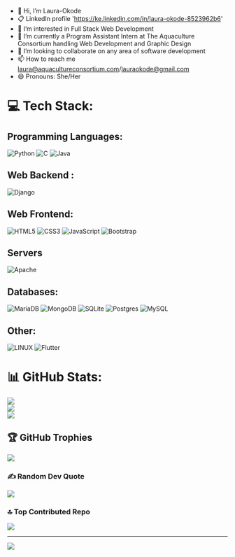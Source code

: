 - 👋 Hi, I’m Laura-Okode
- 📋 LinkedIn profile 'https://ke.linkedin.com/in/laura-okode-8523962b6' 
- 👀 I’m interested in Full Stack Web Development
- 🌱 I’m currently a Program Assistant Intern at The Aquaculture Consortium handling Web Development and Graphic Design
- 💞️ I’m looking to collaborate on any area of software development
- 📫 How to reach me laura@aquacultureconsortium.com/lauraokode@gmail.com
- 😄 Pronouns: She/Her

<!---
Laurah-O/Laurah-O is a ✨ special ✨ repository because its `README.md` (this file) appears on your GitHub profile.
You can click the Preview link to take a look at your changes.
--->


# 💻 Tech Stack:
## Programming Languages:
![Python](https://img.shields.io/badge/python-3670A0?style=for-the-badge&logo=python&logoColor=ffdd54) ![C](https://img.shields.io/badge/C-%2300599C.svg?style=for-the-badge&logo=c&logoColor=white) ![Java](https://img.shields.io/badge/java-%23ED8B00.svg?style=for-the-badge&logo=java&logoColor=white)

## Web Backend :
![Django](https://img.shields.io/badge/django-%23092E20.svg?style=for-the-badge&logo=django&logoColor=white) 

## Web Frontend:
![HTML5](https://img.shields.io/badge/html5-%23E34F26.svg?style=for-the-badge&logo=html5&logoColor=white) ![CSS3](https://img.shields.io/badge/css3-%231572B6.svg?style=for-the-badge&logo=css3&logoColor=white) ![JavaScript](https://img.shields.io/badge/javascript-%23323330.svg?style=for-the-badge&logo=javascript&logoColor=%23F7DF1E) ![Bootstrap](https://img.shields.io/badge/bootstrap-%23563D7C.svg?style=for-the-badge&logo=bootstrap&logoColor=white) 

## Servers
![Apache](https://img.shields.io/badge/apache-%23D42029.svg?style=for-the-badge&logo=apache&logoColor=white) 

## Databases:
![MariaDB](https://img.shields.io/badge/MariaDB-003545?style=for-the-badge&logo=mariadb&logoColor=white) ![MongoDB](https://img.shields.io/badge/MongoDB-%234ea94b.svg?style=for-the-badge&logo=mongodb&logoColor=white) ![SQLite](https://img.shields.io/badge/sqlite-%2307405e.svg?style=for-the-badge&logo=sqlite&logoColor=white) ![Postgres](https://img.shields.io/badge/postgres-%23316192.svg?style=for-the-badge&logo=postgresql&logoColor=white) ![MySQL](https://img.shields.io/badge/mysql-%2300f.svg?style=for-the-badge&logo=mysql&logoColor=white)  

## Other:
![LINUX](https://img.shields.io/badge/Linux-FCC624?style=for-the-badge&logo=linux&logoColor=black) ![Flutter](https://img.shields.io/badge/Flutter-%2302569B.svg?style=for-the-badge&logo=Flutter&logoColor=white) 

# 📊 GitHub Stats:
![](https://github-readme-stats.vercel.app/api?username=Laurah-O&theme=blue-green&hide_border=false&include_all_commits=true&count_private=true)<br/>
![](https://github-readme-streak-stats.herokuapp.com/?user=Laurah-O&theme=blue-green&hide_border=false)<br/>
![](https://github-readme-stats.vercel.app/api/top-langs/?username=Laurah-O&theme=blue-green&hide_border=false&include_all_commits=true&count_private=true&layout=compact)

## 🏆 GitHub Trophies
![](https://github-profile-trophy.vercel.app/?username=Laurah-O&theme=tokyonight&no-frame=false&no-bg=true&margin-w=4)

### ✍️ Random Dev Quote
![](https://quotes-github-readme.vercel.app/api?type=vetical&theme=tokyonight)

### 🔝 Top Contributed Repo
![](https://github-contributor-stats.vercel.app/api?username=Laurah-O&limit=5&theme=dark&combine_all_yearly_contributions=true)

---
[![](https://visitcount.itsvg.in/api?id=Laurah-O&icon=0&color=3)](https://visitcount.itsvg.in)

<!-- Proudly created with GPRM ( https://gprm.itsvg.in ) -->
